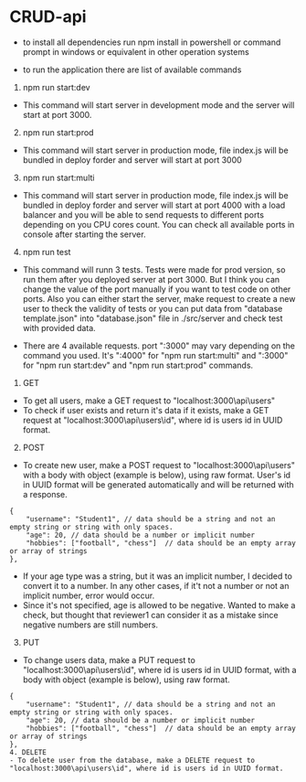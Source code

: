 # CRUD-api

- to install all dependencies run npm install in powershell or command prompt in windows or equivalent in other operation systems


- to run the application there are list of available commands
1. npm run start:dev
- This command will start server in development mode and the server will start at port 3000.

2. npm run start:prod
- This command will start server in production mode, file index.js will be bundled in deploy forder and server will start at port 3000

3. npm run start:multi
- This command will start server in production mode, file index.js will be bundled in deploy forder and server will start at port 4000 with a load balancer and you will be able to send requests to different ports depending on you CPU cores count. You can check all available ports in console after starting the server.

4. npm run test
- This command will runn 3 tests. Tests were made for prod version, so run them after you deployed server at port 3000. But I think you can change the value of the port manually if you want to test code on other ports. Also you can either start the server, make request to create a new user to theck the validity of tests or you can put data from "database template.json" into "database.json" file in ./src/server and check test with provided data.


- There are 4 available requests. port ":3000" may vary depending on the command you used. It's ":4000" for "npm run start:multi" and ":3000" for "npm run start:dev" and "npm run start:prod" commands.
1. GET 
- To get all users, make a GET request to "localhost:3000\api\users"
- To check if user exists and return it's data if it exists, make a GET request at "localhost:3000\api\users\id", where id is users id in UUID format.  
2. POST 
- To create new user, make a POST request to "localhost:3000\api\users" with a body with object (example is below), using raw format. User's id in UUID format will be generated automatically and will be returned with a response.
```
{ 
    "username": "Student1", // data should be a string and not an empty string or string with only spaces.
    "age": 20, // data should be a number or implicit number
    "hobbies": ["football", "chess"]  // data should be an empty array or array of strings
},
```
- If your age type was a string, but it was an implicit number, I decided to convert it to a number. In any other cases, if it't not a number or not an implicit number, error would occur. 
- Since it's not specified, age is allowed to be negative. Wanted to make a check, but thought that reviewer1 can consider it as a mistake since negative numbers are still numbers.
3. PUT 
- To change users data, make a PUT request to "localhost:3000\api\users\id", where id is users id in UUID format, with a body with object (example is below), using raw format. 
```
{ 
    "username": "Student1", // data should be a string and not an empty string or string with only spaces.
    "age": 20, // data should be a number or implicit number
    "hobbies": ["football", "chess"]  // data should be an empty array or array of strings
},
4. DELETE 
- To delete user from the database, make a DELETE request to "localhost:3000\api\users\id", where id is users id in UUID format.
